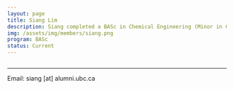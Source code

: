 ```yaml
---
layout: page
title: Siang Lim
description: Siang completed a BASc in Chemical Engineering (Minor in Computer Science) from UBC. He is working on a Summer 2017 NSERC USRA project on machine learning and process control.
img: /assets/img/members/siang.png
program: BASc
status: Current
---
```


<img class="profile_img" src="{{ page.img | prepend: site.baseurl | prepend: site.url }}" alt=""/>
<hr>
<p> Email: siang [at] alumni.ubc.ca </p>
<p>
	<a href="https://www.linkedin.com/in/c-siang-lim-98535048" target="_blank">
	<span class="fa-stack fa-2x">
		<i class="fa fa-stack-2x fa-linkedin-square"></i>
	</span>
	</a> &nbsp;
	<a href="http://www.siang.ca" target="_blank">
		<span class="fa-stack fa-2x">
		  <i class="fa fa-square fa-stack-2x"></i>
		  <i class="fa fa-home fa-stack-1x fa-inverse"></i>
		</span>
	</a>
</p>
